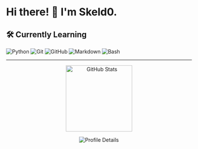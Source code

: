 # Hi there! 👋 I'm Skeld0.

## 🛠️ Currently Learning

![Python](https://img.shields.io/badge/Python-3670A0?style=for-the-badge&logo=python&logoColor=ffdd54)
![Git](https://img.shields.io/badge/Git-F05032?style=for-the-badge&logo=git&logoColor=white)
![GitHub](https://img.shields.io/badge/GitHub-181717?style=for-the-badge&logo=github&logoColor=white)
![Markdown](https://img.shields.io/badge/Markdown-000000?style=for-the-badge&logo=markdown&logoColor=white)
![Bash](https://img.shields.io/badge/Bash-4EAA25?style=for-the-badge&logo=gnubash&logoColor=white)

---

<div align="center">

  <!-- Основная статистика -->
  <img 
    src="https://github-readme-stats.vercel.app/api?username=Skeld0&show_icons=true&theme=tokyonight&hide_border=true&count_private=true" 
    height="180" 
    alt="GitHub Stats" 
  />

  <!-- Контрибьюции -->
  <img 
    src="https://github-profile-summary-cards.vercel.app/api/cards/profile-details?username=Skeld0&theme=tokyonight" 
    alt="Profile Details" 
  />

</div>
